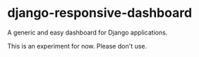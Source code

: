 django-responsive-dashboard
===========================

A generic and easy dashboard for Django applications.

This is an experiment for now. Please don't use.
